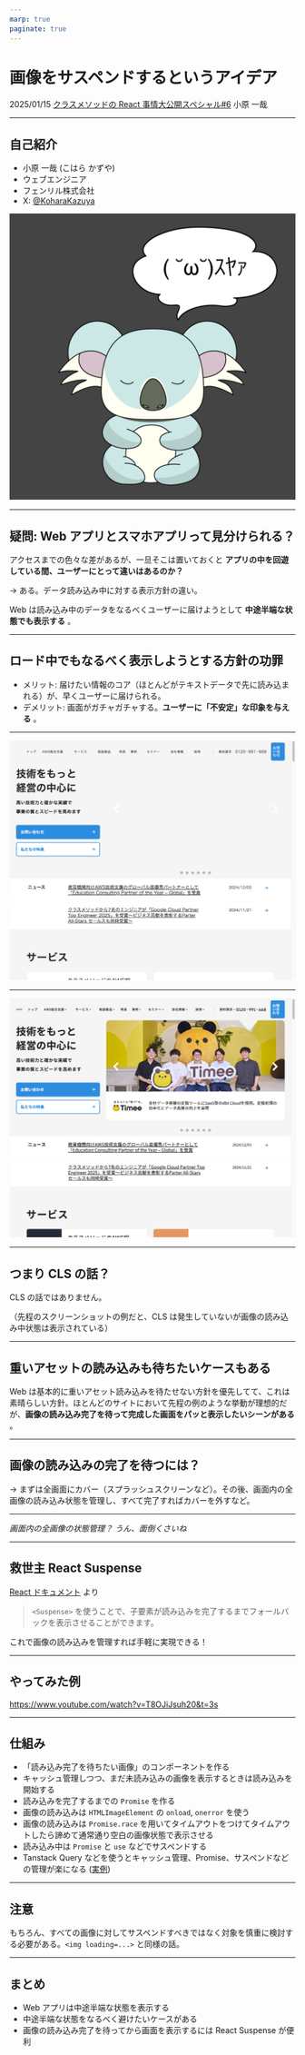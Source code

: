 ```yaml
---
marp: true
paginate: true
---
```


<!-- _paginate: false -->

# 画像をサスペンドするというアイデア

2025/01/15 [クラスメソッドの React 事情大公開スペシャル#6](https://classmethod.connpass.com/event/339885/)
小原 一哉

---

## 自己紹介

- 小原 一哉 (こはら かずや)
- ウェブエンジニア
- フェンリル株式会社
- X: [@KoharaKazuya](https://twitter.com/KoharaKazuya)

![bg cover right](./koharakazuya.png)

---

## 疑問: Web アプリとスマホアプリって見分けられる？

アクセスまでの色々な差があるが、一旦そこは置いておくと
**アプリの中を回遊している間、ユーザーにとって違いはあるのか？**

→ ある。データ読み込み中に対する表示方針の違い。

Web は読み込み中のデータをなるべくユーザーに届けようとして **中途半端な状態でも表示する** 。

---

## ロード中でもなるべく表示しようとする方針の功罪

- メリット: 届けたい情報のコア（ほとんどがテキストデータで先に読み込まれる）が、早くユーザーに届けられる。
- デメリット: 画面がガチャガチャする。**ユーザーに「不安定」な印象を与える** 。

---

![bg contain](./image-loading-1.png)

---

![bg contain](./image-loading-2.png)

---

## つまり CLS の話？

CLS の話ではありません。

（先程のスクリーンショットの例だと、CLS は発生していないが画像の読み込み中状態は表示されている）

---

## 重いアセットの読み込みも待ちたいケースもある

Web は基本的に重いアセット読み込みを待たせない方針を優先してて、これは素晴らしい方針。ほとんどのサイトにおいて先程の例のような挙動が理想的だが、**画像の読み込み完了を待って完成した画面をパッと表示したいシーンがある** 。

---

## 画像の読み込みの完了を待つには？

→ まずは全画面にカバー（スプラッシュスクリーンなど）。その後、画面内の全画像の読み込み状態を管理し、すべて完了すればカバーを外すなど。

---

_画面内の全画像の状態管理？ うん、面倒くさいね_

---

## 救世主 React Suspense

[React ドキュメント](https://ja.react.dev/reference/react/Suspense) より

> `<Suspense>` を使うことで、子要素が読み込みを完了するまでフォールバックを表示させることができます。

これで画像の読み込みを管理すれば手軽に実現できる！

---

## やってみた例

<https://www.youtube.com/watch?v=T8OJiJsuh20&t=3s>

---

## 仕組み

- 「読み込み完了を待ちたい画像」のコンポーネントを作る
- キャッシュ管理しつつ、まだ未読み込みの画像を表示するときは読み込みを開始する
- 読み込みを完了するまでの `Promise` を作る
- 画像の読み込みは `HTMLImageElement` の `onload`, `onerror` を使う
- 画像の読み込みは `Promise.race` を用いてタイムアウトをつけてタイムアウトしたら諦めて通常通り空白の画像状態で表示させる
- 読み込み中は `Promise` と `use` などでサスペンドする
- Tanstack Query などを使うとキャッシュ管理、Promise、サスペンドなどの管理が楽になる ([実例](https://github.com/KoharaKazuya/internet-news-agent/blob/284062b0528e3cec21543487d5594e15bb1dce4d/web/app/queries/image.ts))

---

## 注意

もちろん、すべての画像に対してサスペンドすべきではなく対象を慎重に検討する必要がある。`<img loading=...>` と同様の話。

---

## まとめ

- Web アプリは中途半端な状態を表示する
- 中途半端な状態をなるべく避けたいケースがある
- 画像の読み込み完了を待ってから画面を表示するには React Suspense が便利
